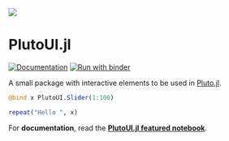 
![](https://user-images.githubusercontent.com/6933510/174067690-50c8128d-748b-4f50-8a76-2ce18166642b.png)

# PlutoUI.jl

[![Documentation](https://img.shields.io/badge/docs-stable-blue.svg)](https://featured.plutojl.org/basic/plutoui.jl) [![Run with binder](https://mybinder.org/badge_logo.svg)](https://pluto-featured-notebooks.netlify.app/classic%20samples/plutoui.jl?preamble_html=%0A%3Cscript%3E%0ArequestIdleCallback(()%20%3D%3E%20window.start_binder())%0A%3C%2Fscript%3E%0A)

A small package with interactive elements to be used in [Pluto.jl](https://plutojl.org/).

```julia
@bind x PlutoUI.Slider(1:100)
```
```julia
repeat("Hello ", x)
```

For **documentation**, read the [**PlutoUI.jl featured notebook**](https://featured.plutojl.org/basic/plutoui.jl).
